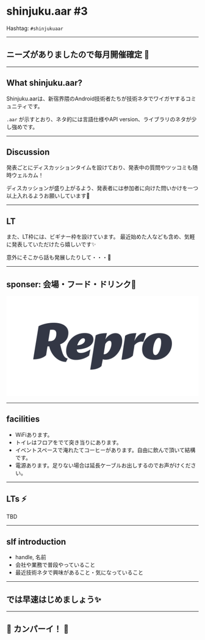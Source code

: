 # shinjuku.aar #3

Hashtag: `#shinjukuaar`

---

## ニーズがありましたので毎月開催確定 🎉

---

## What shinjuku.aar?

Shinjuku.aarは、新宿界隈のAndroid技術者たちが技術ネタでワイガヤするコミュニティです。

`.aar` が示すとおり、ネタ的には言語仕様やAPI version、ライブラリのネタが少し強めです。

---

## Discussion

発表ごとにディスカッションタイムを設けており、発表中の質問やツッコミも随時ウェルカム！

ディスカッションが盛り上がるよう、発表者には参加者に向けた問いかけを一つ以上入れるようお願いしています🙏

---

## LT

また、LT枠には、ビギナー枠を設けています。
最近始めた人なども含め、気軽に発表していただけたら嬉しいです✨

意外にそこから話も発展したりして・・・👀

---

## sponser: 会場・フード・ドリンク👏

![](/assets/sponsers/repro-logo-colored.png)

---

## facilities

- WiFiあります。
- トイレはフロアをでて突き当りにあります。
- イベントスペースで淹れたてコーヒーがあります。自由に飲んで頂いて結構です。
- 電源あります。足りない場合は延長ケーブルお出しするのでお声がけください。

---

## LTs ⚡

TBD

---

## slf introduction

- handle, 名前
- 会社や業務で普段やっていること
- 最近技術ネタで興味があること・気になっていること

---

## では早速はじめましょう✨

---

## 🍻 カンパーイ！ 🍕

